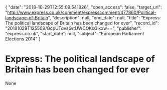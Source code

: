 {
  "date": "2018-10-29T12:55:09.541926", 
  "open_access": false, 
  "target_url": "http://www.express.co.uk/comment/expresscomment/477860/Political-landscape-of-Britain", 
  "description": null, 
  "end_date": null, 
  "title": "Express: The political landscape of Britain has been changed for ever", 
  "record_id": "20181029T125509/GcpUTdvsG/tUWCOKcGlkxw==", 
  "publisher": "express.co.uk", 
  "start_date": null, 
  "subject": "European Parliament Elections 2014"
}

# Express: The political landscape of Britain has been changed for ever

None